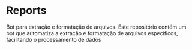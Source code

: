 # Reports

Bot para extração e formatação de arquivos. Este repositório contém um bot que automatiza a extração e formatação de arquivos específicos, facilitando o processamento de dados
